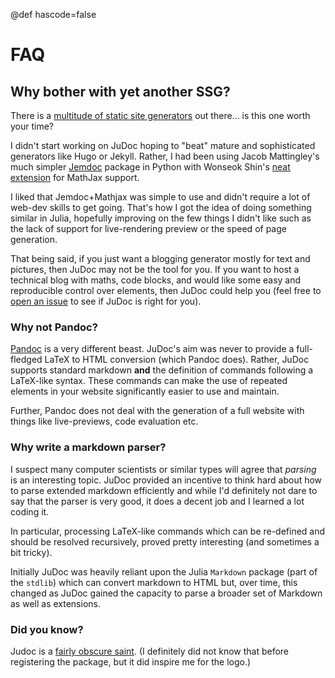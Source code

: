 @def hascode=false

<!--
reviewed: 20/12/19
-->

# FAQ

## Why bother with yet another SSG?

There is a [multitude of static site generators](https://www.staticgen.com/) out there... is this one worth your time?

I didn't start working on JuDoc hoping to "beat" mature and sophisticated generators like Hugo or Jekyll.
Rather, I had been using Jacob Mattingley's much simpler [Jemdoc](http://jemdoc.jaboc.net/using.html) package in Python with Wonseok Shin's [neat extension](https://github.com/wsshin/jemdoc_mathjax) for MathJax support.

I liked that Jemdoc+Mathjax was simple to use and didn't require a lot of web-dev skills to get going.
That's how I got the idea of doing something similar in Julia, hopefully improving on the few things I didn't like such as the lack of support for live-rendering preview or the speed of page generation.

That being said, if you just want a blogging generator mostly for text and pictures, then JuDoc may not be the tool for you.
If you want to host a technical blog with maths, code blocks, and would like some easy and reproducible control over elements, then JuDoc could help you (feel free to [open an issue](https://github.com/tlienart/JuDoc.jl/issues/new) to see if JuDoc is right for you).

### Why not Pandoc?

[Pandoc](https://pandoc.org/) is a very different beast.
JuDoc's aim was never to provide a full-fledged LaTeX to HTML conversion (which Pandoc does).
Rather, JuDoc supports standard markdown **and** the definition of commands following a LaTeX-like syntax.
These commands can make the use of repeated elements in your website significantly easier to use and maintain.

Further, Pandoc does not deal with the generation of a full website with things like live-previews, code evaluation etc.

### Why write a markdown parser?

I suspect many computer scientists or similar types will agree that _parsing_ is an interesting topic.
JuDoc provided an incentive to think hard about how to parse extended markdown efficiently and while I'd definitely not dare to say that the parser is very good, it does a decent job and I learned a lot coding it.

In particular, processing LaTeX-like commands which can be re-defined and should be resolved recursively, proved pretty interesting (and sometimes a bit tricky).  

Initially JuDoc was heavily reliant upon the Julia `Markdown` package (part of the `stdlib`) which can convert markdown to HTML but, over time, this changed as JuDoc gained the capacity to parse a broader set of Markdown as well as extensions.

### Did you know?

Judoc is a [fairly obscure saint](https://en.wikipedia.org/wiki/Judoc). (I definitely did not know that before registering the package, but it did inspire me for the logo.)

